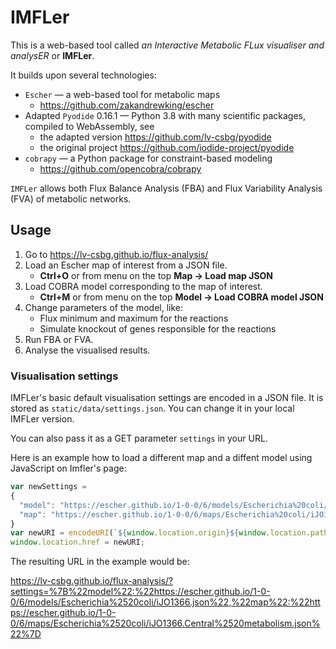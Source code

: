 # IMFLer

This is a web-based tool called *an Interactive Metabolic FLux visualiser and analysER* or **IMFLer**.

It builds upon several technologies:
* `Escher` &#8212; a web-based tool for metabolic maps
    * https://github.com/zakandrewking/escher
* Adapted `Pyodide` 0.16.1 &#8212; Python 3.8 with many scientific packages, compiled to WebAssembly, see
    * the adapted version https://github.com/lv-csbg/pyodide
    * the original project https://github.com/iodide-project/pyodide
* `cobrapy` &#8212; a Python package for constraint-based modeling
    * https://github.com/opencobra/cobrapy

`IMFLer` allows both Flux Balance Analysis (FBA) and Flux Variability Analysis (FVA) of metabolic networks.

## Usage

1. Go to https://lv-csbg.github.io/flux-analysis/
2. Load an Escher map of interest from a JSON file.
    * **Ctrl+O** or from menu on the top **Map -> Load map JSON**
3. Load COBRA model corresponding to the map of interest.
    * **Ctrl+M** or from menu on the top **Model -> Load COBRA model JSON**
4. Change parameters of the model, like:
    * Flux minimum and maximum for the reactions
    * Simulate knockout of genes responsible for the reactions
5. Run FBA or FVA.
6. Analyse the visualised results.

### Visualisation settings
IMFLer's basic default visualisation settings are encoded in a JSON file.
It is stored as `static/data/settings.json`. You can change it in your local IMFLer version.

You can also pass it as a GET parameter `settings` in your URL.

Here is an example how to load a different map and a diffent model using JavaScript on Imfler's page:
```js
var newSettings = 
{
  "model": "https://escher.github.io/1-0-0/6/models/Escherichia%20coli/iJO1366.json",
  "map": "https://escher.github.io/1-0-0/6/maps/Escherichia%20coli/iJO1366.Central%20metabolism.json"
}
var newURI = encodeURI(`${window.location.origin}${window.location.pathname}?settings=${JSON.stringify(newSettings)}`);
window.location.href = newURI;
```
The resulting URL in the example would be:

https://lv-csbg.github.io/flux-analysis/?settings=%7B%22model%22:%22https://escher.github.io/1-0-0/6/models/Escherichia%2520coli/iJO1366.json%22,%22map%22:%22https://escher.github.io/1-0-0/6/maps/Escherichia%2520coli/iJO1366.Central%2520metabolism.json%22%7D

